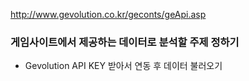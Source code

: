 http://www.gevolution.co.kr/geconts/geApi.asp
### 게임사이트에서 제공하는 데이터로 분석할 주제 정하기
- Gevolution API KEY 받아서 연동 후 데이터 불러오기
